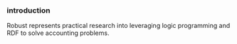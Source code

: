 ### introduction

Robust represents practical research into leveraging logic programming and RDF to solve accounting problems.
